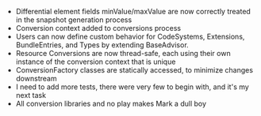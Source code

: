 * Differential element fields minValue/maxValue are now correctly treated in the snapshot generation process
* Conversion context added to conversions process
* Users can now define custom behavior for CodeSystems, Extensions, BundleEntries, and Types by extending BaseAdvisor.
* Resource Conversions are now thread-safe, each using their own instance of the conversion context that is unique
* ConversionFactory classes are statically accessed, to minimize changes downstream
* I need to add more tests, there were very few to begin with, and it's my next task
* All conversion libraries and no play makes Mark a dull boy
